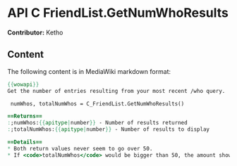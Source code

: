 # API C FriendList.GetNumWhoResults

**Contributor:** Ketho

## Content

The following content is in MediaWiki markdown format:

```mediawiki
{{wowapi}}
Get the number of entries resulting from your most recent /who query.

 numWhos, totalNumWhos = C_FriendList.GetNumWhoResults()

==Returns==
:;numWhos:{{apitype|number}} - Number of results returned
:;totalNumWhos:{{apitype|number}} - Number of results to display

==Details==
* Both return values never seem to go over 50.
* If <code>totalNumWhos</code> would be bigger than 50, the amount shown will be capped to <code>MAX_WHOS_FROM_SERVER</code> (50) in FrameXML.<sup>[https://github.com/Gethe/wow-ui-source/blob/8cc5f29bcd45dcbe3ed293cfb146b0178b2d4e92/Interface/FrameXML/FriendsFrame.lua#L791]</sup>
```
